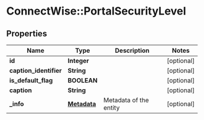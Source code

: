 # ConnectWise::PortalSecurityLevel

## Properties
Name | Type | Description | Notes
------------ | ------------- | ------------- | -------------
**id** | **Integer** |  | [optional] 
**caption_identifier** | **String** |  | [optional] 
**is_default_flag** | **BOOLEAN** |  | [optional] 
**caption** | **String** |  | [optional] 
**_info** | [**Metadata**](Metadata.md) | Metadata of the entity | [optional] 


